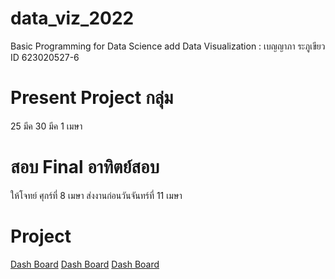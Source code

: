 # data_viz_2022
Basic Programming for Data Science add Data Visualization : เบญญาภา ระภูเขียว ID 623020527-6


# Present Project กลุ่ม
25 มีค 30 มีค 1 เมษา 

# สอบ Final อาทิตย์สอบ 
ให้โจทย์ ศุกร์ที่ 8 เมษา ส่งงานก่อนวันจันทร์ที่ 11 เมษา


# Project
[Dash Board](https://datastudio.google.com/reporting/a17e860f-a275-4232-9ae6-55082ee9cdfc/page/Y7ooC)
[Dash Board](https://datastudio.google.com/reporting/a17e860f-a275-4232-9ae6-55082ee9cdfc/page/Y7ooC)
[Dash Board](https://datastudio.google.com/reporting/a17e860f-a275-4232-9ae6-55082ee9cdfc/page/Y7ooC)
